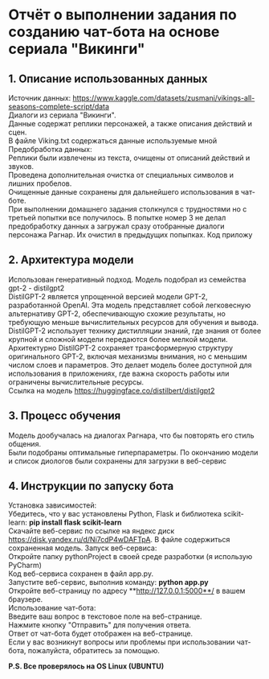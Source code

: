 # Отчёт о выполнении задания по созданию чат-бота на основе сериала "Викинги"
## 1. Описание использованных данных  
Источник данных: https://www.kaggle.com/datasets/zusmani/vikings-all-seasons-complete-script/data  
Диалоги из сериала "Викинги".  
Данные содержат реплики персонажей, а также описания действий и сцен.  
В файле Viking.txt содержаться данные используемые мной  
Предобработка данных:  
Реплики были извлечены из текста, очищены от описаний действий и звуков.  
Проведена дополнительная очистка от специальных символов и лишних пробелов.  
Очищенные данные сохранены для дальнейшего использования в чат-боте.  
При выполнении домашнего задания столкнулся с трудностями но с третьей попытки все получилось. В попытке номер 3 не делал предобработку данных а загружал сразу отобранные диалоги персонажа Рагнар. Их очистил в предыдущих попыпках. Код приложу

## 2. Архитектура модели  
Использован генеративный подход. Модель подобрал из семейства gpt-2 - distilgpt2  
DistilGPT-2 является упрощенной версией модели GPT-2, разработанной OpenAI. Эта модель представляет собой легковесную альтернативу GPT-2, обеспечивающую схожие результаты, но требующую меньше вычислительных ресурсов для обучения и вывода. DistilGPT-2 использует технику дистилляции знаний, где знания от более крупной и сложной модели передаются более мелкой модели. Архитектурно DistilGPT-2 сохраняет трансформерную структуру оригинального GPT-2, включая механизмы внимания, но с меньшим числом слоев и параметров. Это делает модель более доступной для использования в приложениях, где важна скорость работы или ограничены вычислительные ресурсы.  
Ссылка на модель https://huggingface.co/distilbert/distilgpt2
  
## 3. Процесс обучения  
Модель дообучалась на диалогах Рагнара, что бы повторять его стиль общения.  
Были подобраны оптимальные гиперпараметры.
По окончанию модели и список диологов были сохранены для загрузки в веб-сервис  

## 4. Инструкции по запуску бота  
Установка зависимостей:  
Убедитесь, что у вас установлены Python, Flask и библиотека scikit-learn: **pip install flask scikit-learn**  
Скачайте веб-сервис по ссылке на яндекс диск https://disk.yandex.ru/d/Ni7cdP4wDAFTpA. В файле содержиться сохраненная модель.
Запуск веб-сервиса:  
Откройте папку pythonProject в своей среде разработки (я использую PyCharm)  
Код веб-сервиса сохранен в файл app.py.  
Запустите веб-сервис, выполнив команду: **python app.py**  
Откройте веб-страницу по адресу **http://127.0.0.1:5000**/ в вашем браузере.  
Использование чат-бота:  
Введите ваш вопрос в текстовое поле на веб-странице.  
Нажмите кнопку "Отправить" для получения ответа.  
Ответ от чат-бота будет отображен на веб-странице.  
Если у вас возникнут вопросы или проблемы при использовании чат-бота, пожалуйста, обратитесь за помощью.

**P.S. Все проверялось на OS Linux (UBUNTU)**

